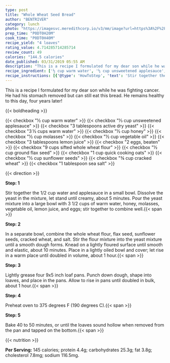 ```yaml
---
type: post
title: "Whole Wheat Seed Bread"
author: "BENTRIVER"
category: lunch
photo: "https://imagesvc.meredithcorp.io/v3/mm/image?url=https%3A%2F%2Fimages.media-allrecipes.com%2Fuserphotos%2F253296.jpg"
prep_time: "P0DT0H20M"
cook_time: "P0DT0H40M"
recipe_yield: "4 loaves"
rating_value: 4.714285714285714
review_count: 49
calories: "144.5 calories"
date_published: 03/31/2019 05:55 AM
description: "This is a recipe I formulated for my dear son while he was fighting cancer.  He had his stomach removed but can still eat this bread. He remains healthy to this day, four years later!"
recipe_ingredient: ['½ cup warm water', '⅓ cup unsweetened applesauce', '3 tablespoons active dry yeast', '3\u2009½ cups warm water', '½ cup honey', '½ cup molasses', '½ cup vegetable oil', '3 tablespoons lemon juice', '2 eggs, beaten', '9 cups sifted whole wheat flour', '½ cup ground flax seed', '1 cup quick cooking oats', '½ cup sunflower seeds', '¾ cup cracked wheat', '1 tablespoon sea salt']
recipe_instructions: [{'@type': 'HowToStep', 'text': 'Stir together the 1/2 cup water and applesauce in a small bowl. Dissolve the yeast in the mixture, let stand until creamy, about 5 minutes.  Pour the yeast mixture into a large bowl with 3 1/2 cups of warm water, honey, molasses, vegetable oil, lemon juice, and eggs; stir together to combine well.\n'}, {'@type': 'HowToStep', 'text': 'In a separate bowl, combine the whole wheat flour, flax seed, sunflower seeds, cracked wheat, and salt. Stir the flour mixture into the yeast mixture until a smooth dough forms.  Knead on a lightly floured surface until smooth and elastic, about 10 minutes. Place in a lightly oiled bowl and cover; let rise in a warm place until doubled in volume, about 1 hour.\n'}, {'@type': 'HowToStep', 'text': 'Lightly grease four 9x5 inch loaf pans. Punch down dough, shape into loaves, and place in the pans. Allow to rise in pans until doubled in bulk, about 1 hour.\n'}, {'@type': 'HowToStep', 'text': 'Preheat oven to 375  degrees F (190 degrees C).\n'}, {'@type': 'HowToStep', 'text': 'Bake 40 to 50 minutes, or until the loaves sound hollow when removed from the pan and tapped on the bottom.\n'}]
---
```


This is a recipe I formulated for my dear son while he was fighting cancer.  He had his stomach removed but can still eat this bread. He remains healthy to this day, four years later! 

{{< boldheading >}}

{{< checkbox "½ cup warm water" >}}
{{< checkbox "⅓ cup unsweetened applesauce" >}}
{{< checkbox "3 tablespoons active dry yeast" >}}
{{< checkbox "3 ½ cups warm water" >}}
{{< checkbox "½ cup honey" >}}
{{< checkbox "½ cup molasses" >}}
{{< checkbox "½ cup vegetable oil" >}}
{{< checkbox "3 tablespoons lemon juice" >}}
{{< checkbox "2  eggs, beaten" >}}
{{< checkbox "9 cups sifted whole wheat flour" >}}
{{< checkbox "½ cup ground flax seed" >}}
{{< checkbox "1 cup quick cooking oats" >}}
{{< checkbox "½ cup sunflower seeds" >}}
{{< checkbox "¾ cup cracked wheat" >}}
{{< checkbox "1 tablespoon sea salt" >}}


{{< direction >}}

**Step: 1**

Stir together the 1/2 cup water and applesauce in a small bowl. Dissolve the yeast in the mixture, let stand until creamy, about 5 minutes.  Pour the yeast mixture into a large bowl with 3 1/2 cups of warm water, honey, molasses, vegetable oil, lemon juice, and eggs; stir together to combine well.{{< span >}}

**Step: 2**

In a separate bowl, combine the whole wheat flour, flax seed, sunflower seeds, cracked wheat, and salt. Stir the flour mixture into the yeast mixture until a smooth dough forms.  Knead on a lightly floured surface until smooth and elastic, about 10 minutes. Place in a lightly oiled bowl and cover; let rise in a warm place until doubled in volume, about 1 hour.{{< span >}}

**Step: 3**

Lightly grease four 9x5 inch loaf pans. Punch down dough, shape into loaves, and place in the pans. Allow to rise in pans until doubled in bulk, about 1 hour.{{< span >}}

**Step: 4**

Preheat oven to 375  degrees F (190 degrees C).{{< span >}}

**Step: 5**

Bake 40 to 50 minutes, or until the loaves sound hollow when removed from the pan and tapped on the bottom.{{< span >}}

{{< nutrition >}}

**Per Serving:** 145 calories; protein 4.4g; carbohydrates 25.3g; fat 3.8g; cholesterol 7.8mg; sodium 116.5mg.